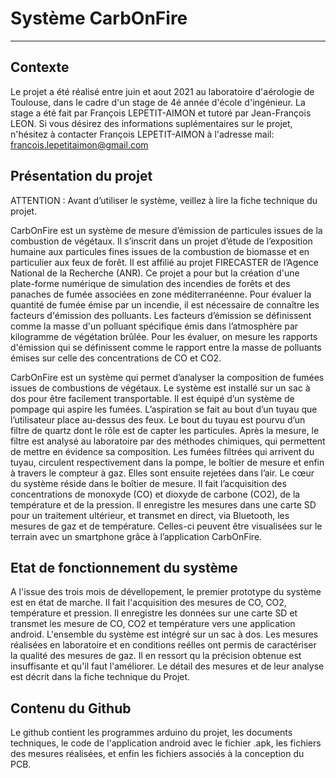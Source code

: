 # Système CarbOnFire
***
## Contexte 
Le projet a été réalisé entre juin et aout 2021 au laboratoire d'aérologie de Toulouse, dans le cadre d'un stage de 4é année d'école d'ingénieur. La stage a été fait par François LEPETIT-AIMON et tutoré par Jean-François LEON. Si vous désirez des informations suplémentaires sur le projet, n'hésitez à contacter François LEPETIT-AIMON à l'adresse mail: francois.lepetitaimon@gmail.com

## Présentation du projet

ATTENTION : Avant d’utiliser le système, veillez à lire la fiche technique du projet.

CarbOnFire est un système de mesure d’émission de particules issues de la combustion de végétaux. Il s’inscrit dans un projet d’étude de l’exposition humaine aux particules fines issues de la combustion de biomasse et en particulier aux feux de forêt. Il est affilié au projet FIRECASTER de l’Agence National de la Recherche (ANR). Ce projet a pour but la création d'une plate-forme numérique de simulation des incendies de forêts et des panaches de fumée associées en zone méditerranéenne. Pour évaluer la quantité de fumée émise par un incendie, il est nécessaire de connaître les facteurs d'émission des polluants.  Les facteurs d’émission se définissent comme la masse d'un polluant spécifique émis dans l’atmosphère par kilogramme de végétation brûlée. Pour les évaluer, on mesure les rapports d'émission qui se définissent comme le rapport entre la masse de polluants émises sur celle des concentrations de CO et CO2. 

CarbOnFire est un système qui permet d’analyser la composition de fumées issues de combustions de végétaux. Le système est installé sur un sac à dos pour être facilement transportable.  Il est équipé d’un système de pompage qui aspire les fumées. L’aspiration se fait au bout d’un tuyau que l’utilisateur place au-dessus des feux. Le bout du tuyau est pourvu d’un filtre de quartz dont le rôle est de capter les particules. Après la mesure, le filtre est analysé au laboratoire par des méthodes chimiques, qui permettent de mettre en évidence sa composition. Les fumées filtrées qui arrivent du tuyau, circulent respectivement dans la pompe, le boîtier de mesure et enfin à travers le compteur à gaz. Elles sont ensuite rejetées dans l’air. Le cœur du système réside dans le boîtier de mesure. Il fait l’acquisition des concentrations de monoxyde (CO) et dioxyde de carbone (CO2), de la température et de la pression. Il enregistre les mesures dans une carte SD pour un traitement ultérieur, et transmet en direct, via Bluetooth, les mesures de gaz et de température. Celles-ci peuvent être visualisées sur le terrain avec un smartphone grâce à l’application CarbOnFire.

## Etat de fonctionnement du système

A l'issue des trois mois de dévellopement, le premier prototype du système est en état de marche. Il fait l'acquisition des mesures de CO, CO2, température et pression. Il enregistre les données sur une carte SD et transmet les mesure de CO, CO2 et température vers une application android. L'ensemble du système est intégré sur un sac à dos. Les mesures réalisées en laboratoire et en conditions reélles ont permis de caractériser la qualité des mesures de gaz. Il en ressort qu la précision obtenue est insuffisante et qu'il faut l'améliorer. Le détail des mesures et de leur analyse est décrit dans la fiche technique du Projet.

## Contenu du Github

Le github contient les programmes arduino du projet, les documents techniques, le code de l'application android avec le fichier .apk, les fichiers des mesures réalisées, et enfin les fichiers associés à la conception du PCB. 
